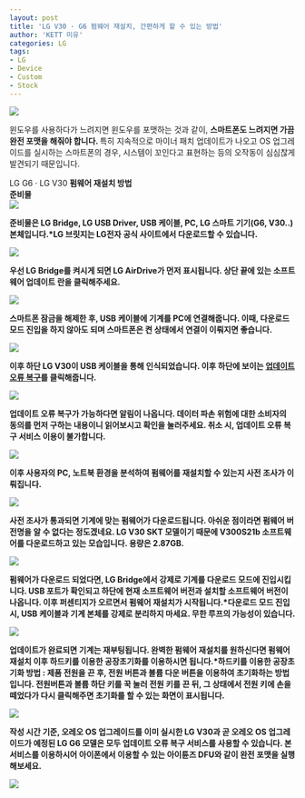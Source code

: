 ```yaml
---
layout: post
title: 'LG V30 · G6 펌웨어 재설치, 간편하게 할 수 있는 방법'
author: 'KETT 미유'
categories: LG
tags:
- LG
- Device
- Custom
- Stock
---
```



<script> location.href='https://cafe.naver.com/develoid/790946' ; </script>

<div>
 <div>
  <img src="https://dthumb-phinf.pstatic.net/?src=%22http%3A%2F%2Fblogfiles.naver.net%2FMjAxODA0MDJfMTA5%2FMDAxNTIyNjQwODQ4MDg3.EsrDsjfcyUT3whT-0onezZp8t-pIGQQqRoYGJqN-FnYg.eW1ICVWlA91GJ6aE_5iZ-1zXWYiShT0_CwgOXPTMg9wg.JPEG.great97k%2FDSC02059.JPG%22&amp;type=cafe_wa740">
 </div>
</div>
<div>
 <p>윈도우를 사용하다가 느려지면 윈도우를 포맷하는 것과 같이, <b>스마트폰도 느려지면 가끔 완전 포맷을 해줘야 합니다. </b>특히 지속적으로 마이너 패치 업데이트가 나오고 OS 업그레이드를 실시하는 스마트폰의 경우, 시스템이 꼬인다고 표현하는 등의 오작동이 심심찮게 발견되기 때문입니다.</p>
</div>
<div>
 <div>
  <div></div>
 </div>
</div>
<div>
 <div>
  <div>
   LG G6 · LG V30
   <b>펌웨어 재설치 방법
  </div>
 </div>
</div>
<div>
 <div>
  <div>
   준비물
  </div>
 </div>
</div>
<div>
 <div>
  <img src="https://dthumb-phinf.pstatic.net/?src=%22http%3A%2F%2Fblogfiles.naver.net%2FMjAxODA0MDJfNzMg%2FMDAxNTIyNjQxMDE4NDM1.PDcrAnbETx44OgsAzYa8crV_8NYd-fCL_236AdhJNOIg.-B_-T5IXyWPn79ROOwNdXuu6MVhEl343VKMjFkyIK-og.JPEG.great97k%2Fimage_4971483541522641007897.jpg%22&amp;type=cafe_wa740">
 </div>
</div>
<div>
 <p>준비물은<b> LG Bridge</b>, LG USB Driver, USB 케이블, PC, LG 스마트 기기(G6, V30..) <span>본체입니다.<b></span><span><b></span><span>*LG 브릿지는 LG전자 공식 사이트에서 다운로드할 수 있습니다.<b></span></p>
</div>
<div>
 <div>
  <img src="https://dthumb-phinf.pstatic.net/?src=%22http%3A%2F%2Fblogfiles.naver.net%2FMjAxODA0MDJfMjk1%2FMDAxNTIyNjQxMDY0NjU1.6hjTzrpJXcEyIR63v74WAY6p8l8wjSgudeERoh-jE1gg.1bShWJru-KPNPGrRxTbDGXlLR3v2AFoPj41ngQMcNQcg.JPEG.great97k%2F001.jpg%22&amp;type=cafe_wa740">
 </div>
</div>
<div>
 <p>우선 LG Bridge를 켜시게 되면 LG AirDrive가 먼저 표시됩니다. 상단 끝에 있는<b> 소프트웨어 업데이트</b> 란을 클릭해주세요.</p>
</div>
<div>
 <div>
  <img src="https://dthumb-phinf.pstatic.net/?src=%22http%3A%2F%2Fblogfiles.naver.net%2FMjAxODA0MDJfODEg%2FMDAxNTIyNjQxMTIyMzU5.fqqQvy6PRw_5mRd8W2SXUF4YUmJgeVuFHNb72V0A-AYg.Th7qSovpLZZarLLcfaB9o-xzItJNNBPCAgE26nREP4Yg.JPEG.great97k%2Fimage_7446616471522641111234.jpg%22&amp;type=cafe_wa740">
 </div>
</div>
<div>
 <p><b>스마트폰 잠금을 해제한 후</b>, USB 케이블에 기계를 PC에 연결해줍니다. 이때, 다운로드 모드 진입을 하지 않아도 되며 스마트폰은 켠 상태에서 연결이 이뤄지면 좋습니다.</p>
</div>
<div>
 <div>
  <img src="https://dthumb-phinf.pstatic.net/?src=%22http%3A%2F%2Fblogfiles.naver.net%2FMjAxODA0MDJfOTAg%2FMDAxNTIyNjQxMDk5MzAy.sUszx0xSzDs3rsMa1ZYwWTnQPQnxMhFQIeqWWtb7nisg.B5tYK94sE4prZZNVIoVoDV6fd8QyrYbZ5pAedld6jqog.JPEG.great97k%2F002.jpg%22&amp;type=cafe_wa740">
 </div>
</div>
<div>
 <p>이후 하단 LG V30이 USB 케이블을 통해 인식되었습니다. 이후 하단에 보이는 <span><b><u>업데이트 오류 복구</u></b></span>를 클릭해줍니다.<b></p>
</div>
<div>
 <div>
  <img src="https://dthumb-phinf.pstatic.net/?src=%22http%3A%2F%2Fblogfiles.naver.net%2FMjAxODA0MDJfMTU3%2FMDAxNTIyNjQxMjEwNDYz.uvWUSmvToTUs2FWBe87A_MPbwHIq98aSlr2wGdYc7qcg.c-oloAMKhJE1TqCFFkh1cXsWxFiBTt5fzdZ_5nrL5uwg.JPEG.great97k%2F003.jpg%22&amp;type=cafe_wa740">
 </div>
</div>
<div>
 <p>업데이트 오류 복구가 가능하다면 알림이 나옵니다.<b> 데이터 파손 위험에 대한 소비자의 동의</b>를 먼저 구하는 내용이니 읽어보시고 확인을 눌러주세요. 취소 시, 업데이트 오류 복구 서비스 이용이 불가합니다.</p>
</div>
<div>
 <div>
  <img src="https://dthumb-phinf.pstatic.net/?src=%22http%3A%2F%2Fblogfiles.naver.net%2FMjAxODA0MDJfMTIw%2FMDAxNTIyNjQxMjAyODMz.DVMoMvecd9KYoPbnCedBIGRZEnZSbHwp-lIjg4j_PQcg.748bJG1sFJmgY5WXsI31f3CObV0g0mz0kq7NUnjUvYog.JPEG.great97k%2Fimage_1078034681522641194650.jpg%22&amp;type=cafe_wa740">
 </div>
</div>
<div>
 <p>이후 사용자의 PC, 노트북 환경을 분석하여 펌웨어를 재설치할 수 있는지 사전 조사가 이뤄집니다.</p>
</div>
<div>
 <div>
  <img src="https://dthumb-phinf.pstatic.net/?src=%22http%3A%2F%2Fblogfiles.naver.net%2FMjAxODA0MDJfMTU5%2FMDAxNTIyNjQxMjcxNzQw.50PY5A3VfbKKLrcWqCeDYVwU3-T5R7nqiUtLGqIEFP8g.DtEGI0mry6X5uSMDChYM9Qv2Q20OEyStYMuUa6Nf_q0g.JPEG.great97k%2F005.jpg%22&amp;type=cafe_wa740">
 </div>
</div>
<div>
 <p>사전 조사가 통과되면 기계에 맞는 펌웨어가 다운로드됩니다. 아쉬운 점이라면 펌웨어 버전명을 알 수 없다는 정도겠네요. LG V30 SKT 모델이기 때문에 V300S21b 소프트웨어를 다운로드하고 있는 모습입니다. 용량은 2.87GB.</p>
</div>
<div>
 <div>
  <img src="https://dthumb-phinf.pstatic.net/?src=%22http%3A%2F%2Fblogfiles.naver.net%2FMjAxODA0MDJfMTgy%2FMDAxNTIyNjQxMzQ3MTk2.45Q3JJoFeEn7VsXejPUcRPhmf6dSfspJZLgZsmohzHMg.YcRolXx5QCedrrhbXwlQSPhQTTTEniPO2U-c_VrqeSQg.JPEG.great97k%2F20180402_010841.jpg%22&amp;type=cafe_wa740">
 </div>
</div>
<div>
 <p>펌웨어가 다운로드 되었다면, LG Bridge에서 <b>강제로 기계를 </b><b>다운로드 모드에</b><b> 진입시킵니다.</b> USB 포트가 확인되고 하단에 현재 소프트웨어 버전과 설치할 소프트웨어 버전이 나옵니다. 이후 퍼센티지가<span> 오르면서 펌웨어 재설치가 시작됩니다.<b></span><span><b></span><span><b>*다운로드 모드 진입 시, USB 케이블과 기계 본체를 강제로 분리하지 마세요. </b></span><span>무한 루프의 가능성이 있습니다.</span></p>
</div>
<div>
 <div>
  <img src="https://dthumb-phinf.pstatic.net/?src=%22http%3A%2F%2Fblogfiles.naver.net%2FMjAxODA0MDJfNTcg%2FMDAxNTIyNjQxMzIwMzU3.6r3kyOLksORSiuTB_Ys4v-8UZg6griWH2Ofh3Ip-QYcg.N6A6j1D1vJOgT-9k2JauJb8UZ84PcMWk96kzvUlEWhMg.JPEG.great97k%2F006.jpg%22&amp;type=cafe_wa740">
 </div>
</div>
<div>
 <p>업데이트가 완료되면 기계는 재부팅됩니다. <span><b>완벽한 펌웨어 재설치</b></span>를 원하신다면 펌웨어 재설치 이후 <b>하드키를</b><b> 이용한 공장초기화</b><span>를 이용하시면 됩니다.<b></span><span><b></span><span><b>*하드키를 이용한 공장초기화 방법</b></span><span> : 제품 전원을 끈 후, 전원 버튼과 볼륨 다운 버튼을 이용하여 초기화하는 방법입니다. 전원버튼과 볼륨 하단 키를 꾹 눌러 전원 키를 끈 뒤, 그 상태에서 전원 키에 손을 떼었다가 다시 클릭해주면 초기화를 할 수 있는 화면이 표시됩니다.</span></p>
</div>
<div>
 <div>
  <img src="https://dthumb-phinf.pstatic.net/?src=%22http%3A%2F%2Fblogfiles.naver.net%2FMjAxODA0MDJfNDYg%2FMDAxNTIyNjQxNTA1ODIx.ibn_hYzFNW2cS3EdIhs-aBgYuM-cp-jgIGEPpTkAm1kg.6CNcyhO7EseMV_IiBrYrmOq2BIbRrOAi-3l5c15mST0g.JPEG.great97k%2FDSC02078.JPG%22&amp;type=cafe_wa740">
 </div>
</div>
<div>
 <p>작성 시간 기준, 오레오 OS 업그레이드를 이미 실시한 LG V30과 곧 오레오 OS 업그레이드가 예정된 LG G6 모델은 모두 업데이트 오류 복구 서비스를 사용할 수 있습니다. 본 서비스를 이용하시어 아이폰에서 이용할 수 있는 아이튠즈 DFU와 같이 완전 포맷을 실행해보세요.</p>
</div>
<div>
 <div>
  <img src="https://dthumb-phinf.pstatic.net/?src=%22http%3A%2F%2Fblogfiles.naver.net%2FMjAxODA0MDJfMjYg%2FMDAxNTIyNjQxNTc2NjIz.Ze-7lp8zdTLsG1GHA0LU6-mTQ7p31tNGKyuT4oVWUgog.jce-FdTsY80t7UShTP_Cq_j_76AVhLbDD5bssaiimNQg.JPEG.great97k%2FKakaoTalk_20180328_231639524.jpg%22&amp;type=cafe_wa740">
 </div>
</div>
